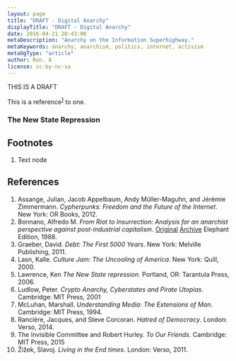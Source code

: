 ```yaml
---
layout: page
title: "DRAFT - Digital Anarchy"
displayTitle: "DRAFT - Digital Anarchy"
date: 2016-04-21 20:43:00
metaDescription: "Anarchy on the Information Superhighway."
metaKeywords: anarchy, anarchism, politics, internet, activism
metaOgType: "article"
author: Ron. A
license: cc-by-nc-sa
---
```


THIS IS A DRAFT

This is a reference<sup>[1](#1)</sup> to one.

### The New State Repression

## Footnotes

1. <div id="1"><a name="1"></a>
   Text node
   </div>

## References

1. Assange, Julian, Jacob Appelbaum, Andy Müller-Maguhn, and Jérémie Zimmermann.
   _Cypherpunks: Freedom and the Future of the Internet_. New York: OR
   Books, 2012.
1. Bonnano, Alfredo M. _From Riot to Insurrection: Analysis for an anarchist
   perspective against post-industrial capitalism_.
   [Original](http://theanarchistlibrary.org/library/alfredo-m-bonanno-from-riot-to-insurrection-analysis-for-an-anarchist-perspective-against-post)
   [Archive](https://web.archive.org/web/20160326002732/http://theanarchistlibrary.org/library/alfredo-m-bonanno-from-riot-to-insurrection-analysis-for-an-anarchist-perspective-against-post)
   Elephant Edition, 1988.
1. Graeber, David. _Debt: The First 5000 Years_. New York: Melville
   Publishing, 2011.
1. Lasn, Kalle. _Culture Jam: The Uncooling of America_. New York: Quill, 2000.
1. Lawrence, Ken _The New State repression_. Portland, OR: Tarantula
   Press, 2006.
1. Ludlow, Peter. _Crypto Anarchy, Cyberstates and Pirate Utopias_. Cambridge:
   MIT Press, 2001
1. McLuhan, Marshall. _Understanding Media: The Extensions of Man_. Cambridge:
   MIT Press, 1994.
1. Rancière, Jacques, and Steve Corcoran. _Hatred of Democracy_. London:
   Verso, 2014.
1. The Invisible Committee and Robert Hurley. _To Our Friends_. Cambridge: MIT
   Press, 2015
1. Žižek, Slavoj. _Living in the End times_. London: Verso, 2011.
